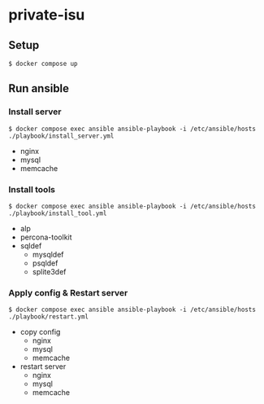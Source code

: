 # private-isu
## Setup

```console
$ docker compose up
```

## Run ansible

### Install server

```console
$ docker compose exec ansible ansible-playbook -i /etc/ansible/hosts ./playbook/install_server.yml
```

- nginx
- mysql
- memcache

### Install tools

```console
$ docker compose exec ansible ansible-playbook -i /etc/ansible/hosts ./playbook/install_tool.yml
```

- alp
- percona-toolkit
- sqldef
  - mysqldef
  - psqldef
  - splite3def

### Apply config & Restart server

```console
$ docker compose exec ansible ansible-playbook -i /etc/ansible/hosts ./playbook/restart.yml
```

- copy config
  - nginx
  - mysql
  - memcache
- restart server
  - nginx
  - mysql
  - memcache
